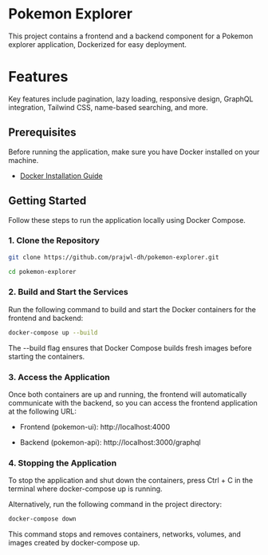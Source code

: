 # Pokemon Explorer

This project contains a frontend and a backend component for a Pokemon explorer application, Dockerized for easy deployment.

# Features
Key features include pagination, lazy loading, responsive design, GraphQL integration, Tailwind CSS, name-based searching, and more.

## Prerequisites

Before running the application, make sure you have Docker installed on your machine.

- [Docker Installation Guide](https://docs.docker.com/get-docker/)

## Getting Started

Follow these steps to run the application locally using Docker Compose.

### 1. Clone the Repository

```bash
git clone https://github.com/prajwl-dh/pokemon-explorer.git
```

```bash
cd pokemon-explorer
```

### 2. Build and Start the Services

Run the following command to build and start the Docker containers for the frontend and backend:

```bash
docker-compose up --build
```

The --build flag ensures that Docker Compose builds fresh images before starting the containers.

### 3. Access the Application

Once both containers are up and running, the frontend will automatically communicate with the backend, so you can access the frontend application at the following URL:

- Frontend (pokemon-ui): http://localhost:4000
  
- Backend (pokemon-api): http://localhost:3000/graphql

### 4. Stopping the Application

To stop the application and shut down the containers, press Ctrl + C in the terminal where docker-compose up is running.

Alternatively, run the following command in the project directory:

```bash
docker-compose down
```

This command stops and removes containers, networks, volumes, and images created by docker-compose up.

